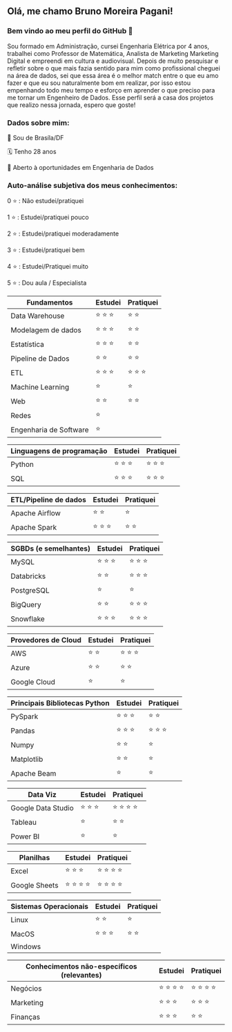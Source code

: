 ## Olá, me chamo Bruno Moreira Pagani!
### Bem vindo ao meu perfil do GitHub 👋

Sou formado em Administração, cursei Engenharia Elétrica por 4 anos, trabalhei como Professor de Matemática, Analista de Marketing Marketing Digital e empreendi em cultura e audiovisual. Depois de muito pesquisar e refletir sobre o que mais fazia sentido para mim como profissional cheguei na área de dados, sei que essa área é o melhor match entre o que eu amo fazer e que eu sou naturalmente bom em realizar, por isso estou empenhando todo meu tempo e esforço em aprender o que preciso para me tornar um Engenheiro de Dados. Esse perfil será a casa dos projetos que realizo nessa jornada, espero que goste!

### Dados sobre mim:
📍 Sou de Brasíla/DF

🗓 Tenho 28 anos

💼 Aberto à oportunidades em Engenharia de Dados

### Auto-análise subjetiva dos meus conhecimentos:
0 ⭐️ : Não estudei/pratiquei

1 ⭐️ : Estudei/pratiquei pouco

2 ⭐️ : Estudei/pratiquei moderadamente 

3 ⭐️ : Estudei/pratiquei bem

4 ⭐️ : Estudei/Pratiquei muito

5 ⭐️ : Dou aula / Especialista

Fundamentos | Estudei | Pratiquei
----------- | ------- | ----------
Data Warehouse | ⭐️ ⭐️ ⭐️ | ⭐️ ⭐️ 
Modelagem de dados | ⭐️ ⭐️ ⭐️ | ⭐️ ⭐️
Estatística | ⭐️ ⭐️ ⭐️ | ⭐️ ⭐️
Pipeline de Dados | ⭐️ ⭐ | ⭐️ ⭐️
ETL | ⭐️ ⭐️ ⭐️ | ⭐️ ⭐️ ⭐️ 
Machine Learning | ⭐️ | ⭐️ 
Web | ⭐️ ⭐️ | ⭐️ ⭐️ 
Redes | ⭐️ |
Engenharia de Software | ⭐️ |


Linguagens de programação | Estudei | Pratiquei
----------- | ------- | ----------
Python | ⭐️ ⭐️ ⭐️ | ⭐️ ⭐️ ⭐️ 
SQL | ⭐️ ⭐️ ⭐️ | ⭐️ ⭐️ ⭐️ 

ETL/Pipeline de dados | Estudei | Pratiquei
----------- | ------- | ----------
Apache Airflow | ⭐️ ⭐️ | ⭐️ 
Apache Spark | ⭐️ ⭐️ ⭐️ | ⭐️ ⭐️ 

SGBDs (e semelhantes) | Estudei | Pratiquei
----------- | ------- | ----------
MySQL | ⭐️ ⭐️ ⭐️ | ⭐️ ⭐️ ⭐️ 
Databricks | ⭐️ ⭐️ | ⭐️ ⭐️ ⭐️ 
PostgreSQL | ⭐️ | ⭐️ 
BigQuery | ⭐️ ⭐️ | ⭐️ ⭐️ ⭐️ 
Snowflake | ⭐️ ⭐️ ⭐️ | ⭐️ ⭐️ ⭐️ 

Provedores de Cloud | Estudei | Pratiquei
----------- | ------- | ----------
AWS | ⭐️ ⭐️ | ⭐️ ⭐️ ⭐️ 
Azure | ⭐️ ⭐️ | ⭐️ ⭐️ 
Google Cloud | ⭐️ | ⭐️ 

Principais Bibliotecas Python | Estudei | Pratiquei
----------- | ------- | ----------
PySpark | ⭐️ ⭐️ ⭐️ | ⭐️ ⭐️ 
Pandas | ⭐️ ⭐️ ⭐️ | ⭐️ ⭐️ ⭐️ 
Numpy | ⭐️ ⭐ | ⭐️ 
Matplotlib | ⭐️ ⭐️ | ⭐️ 
Apache Beam | ⭐️ | ⭐️ 

Data Viz | Estudei | Pratiquei
----------- | ------- | ----------
Google Data Studio | ⭐️ ⭐️ ⭐️  | ⭐️ ⭐️ ⭐️ ⭐️ 
Tableau | ⭐️ | ⭐️ ⭐️ 
Power BI | ⭐️ | ⭐️ 

Planilhas | Estudei | Pratiquei
----------- | ------- | ----------
Excel | ⭐️ ⭐️ ⭐ | ⭐️ ⭐️ ⭐️ ⭐️ 
Google Sheets | ⭐️ ⭐️ ⭐️ ⭐️ | ⭐️ ⭐️ ⭐️ ⭐️ 

Sistemas Operacionais | Estudei | Pratiquei
----------- | ------- | ----------
Linux | ⭐️ ⭐️ | ⭐️ 
MacOS | ⭐️ ⭐️ ⭐️  | ⭐️ ⭐️ 
Windows |  | 

Conhecimentos não-específicos (relevantes) | Estudei | Pratiquei
----------- | ------- | ----------
Negócios | ⭐️ ⭐️ ⭐️ ⭐️  | ⭐️ ⭐️ ⭐️ ⭐️ 
Marketing | ⭐️ ⭐️ ⭐️  | ⭐️ ⭐️ ⭐️
Finanças | ⭐️ ⭐️ ⭐️  | ⭐️ ⭐️ 

          
<!--
**brunompagani/brunompagani** is a ✨ _special_ ✨ repository because its `README.md` (this file) appears on your GitHub profile.

Here are some ideas to get you started:

- 🔭 I’m currently working on ...
- 🌱 I’m currently learning ...
- 👯 I’m looking to collaborate on ...
- 🤔 I’m looking for help with ...
- 💬 Ask me about ...
- 📫 How to reach me: ...
- 😄 Pronouns: ...
- ⚡ Fun fact: ...
-->
